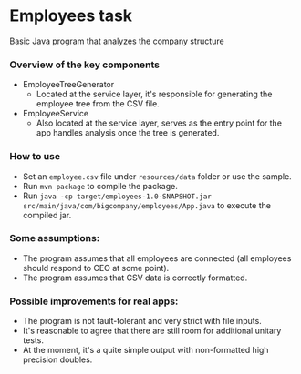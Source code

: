 # Employees task

Basic Java program that analyzes the company structure

### Overview of the key components
- EmployeeTreeGenerator
  - Located at the service layer, it's responsible for generating the employee tree from the CSV file.
- EmployeeService 
  - Also located at the service layer, serves as the entry point for the app handles analysis once the tree is generated. 


### How to use
- Set an `employee.csv` file under `resources/data` folder or use the sample.
- Run `mvn package` to compile the package.
- Run `java -cp target/employees-1.0-SNAPSHOT.jar src/main/java/com/bigcompany/employees/App.java` to execute the compiled jar.

### Some assumptions:
- The program assumes that all employees are connected (all employees should respond to CEO at some point).
- The program assumes that CSV data is correctly formatted.

### Possible improvements for real apps:
- The program is not fault-tolerant and very strict with file inputs.
- It's reasonable to agree that there are still room for additional unitary tests.
- At the moment, it's a quite simple output with non-formatted high precision doubles.